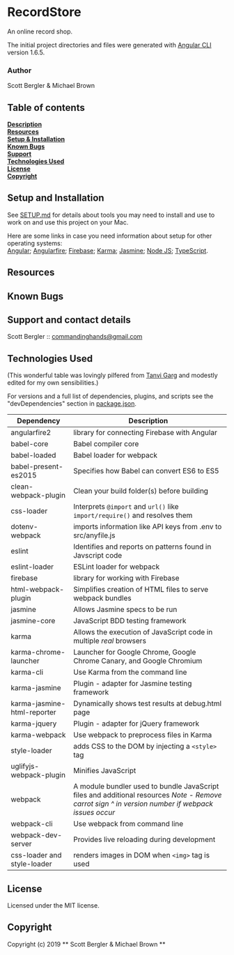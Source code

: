 # RecordStore
An online record shop.

The initial project directories and files were generated with [Angular CLI](https://github.com/angular/angular-cli) version 1.6.5.

### Author
Scott Bergler & Michael Brown

## Table of contents
**[Description](#description)**<br>
**[Resources](#resources)**<br>
**[Setup & Installation](#setup-and-installation)**<br>
**[Known Bugs](#known-bugs)**<br>
**[Support](#support-and-contact-details)**<br>
**[Technologies Used](#technologies-used)**<br>
**[License](#license)**<br>
**[Copyright](#copyright)**<br>

## Setup and Installation
See [SETUP.md](./SETUP.md) for details about tools you may need to install and use to work on and use this project on your Mac.  

Here are some links in case you need information about setup for other operating systems:  
[Angular](https://angular.io/);
[Angularfire](https://github.com/angular/angularfire2);
[Firebase](https://firebase.google.com/);
[Karma](https://karma-runner.github.io/latest/index.html);
[Jasmine](https://jasmine.github.io/);
[Node JS](https://nodejs.org/en/);
[TypeScript](https://www.typescriptlang.org/).

## Resources

## Known Bugs

## Support and contact details
Scott Bergler :: commandinghands@gmail.com

## Technologies Used
(This wonderful table was lovingly pilfered from [Tanvi Garg](https://github.com/TanviCodeLife) and modestly edited for my own sensibilities.)

For versions and a full list of dependencies, plugins, and scripts see the "devDependencies" section in [package.json](./package.json).  

| Dependency | Description |
| --- | --- |
| angularfire2 | library for connecting Firebase with Angular |
| babel-core | Babel compiler core |
| babel-loaded | Babel loader for webpack |
| babel-present-es2015 | Specifies how Babel can convert ES6 to ES5 |
| clean-webpack-plugin | Clean your build folder(s) before building |
| css-loader | Interprets `@import` and `url()` like `import/require()` and resolves them |
| dotenv-webpack | imports information like API keys from .env to src/anyfile.js |
| eslint | Identifies and reports on patterns found in Javscript code |
| eslint-loader | ESLint loader for webpack |
| firebase | library for working with Firebase |
| html-webpack-plugin | Simplifies creation of HTML files to serve webpack bundles |
| jasmine | Allows Jasmine specs to be run |
| jasmine-core | JavaScript BDD testing framework |
| karma | Allows the execution of JavaScript code in multiple *real* browsers |
| karma-chrome-launcher | Launcher for Google Chrome, Google Chrome Canary, and Google Chromium |
| karma-cli | Use Karma from the command line |
| karma-jasmine | Plugin - adapter for Jasmine testing framework |
| karma-jasmine-html-reporter | Dynamically shows test results at debug.html page |
| karma-jquery | Plugin - adapter for jQuery framework |
| karma-webpack | Use webpack to preprocess files in Karma |
| style-loader | adds CSS to the DOM by injecting a `<style>` tag |
| uglifyjs-webpack-plugin | Minifies JavaScript |
| webpack | A module bundler used to bundle JavaScript files and additional resources   *Note - Remove carrot sign ^ in version number if webpack issues occur* |
| webpack-cli | Use webpack from command line |
| webpack-dev-server | Provides live reloading during development |
| css-loader and style-loader | renders images in DOM when `<img>` tag is used |

## License
Licensed under the MIT license.

## Copyright
Copyright (c) 2019 ** Scott Bergler & Michael Brown **
